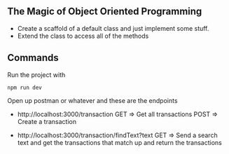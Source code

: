 ## The Magic of Object Oriented Programming

- Create a scaffold of a default class and just implement some stuff.
- Extend the class to access all of the methods

## Commands

Run the project with

```
npm run dev
```

Open up postman or whatever and these are the endpoints

- http://localhost:3000/transaction GET => Get all transactions
  POST => Create a transaction

- http://localhost:3000/transaction/findText?text GET => Send a search text and get the transactions that match up and return the transactions
